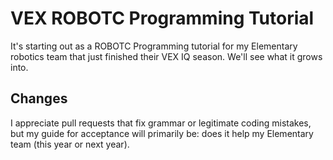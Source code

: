 # VEX ROBOTC Programming Tutorial

It's starting out as a ROBOTC Programming tutorial for my Elementary robotics team that just finished their VEX IQ season.  We'll see what it grows into.

## Changes

I appreciate pull requests that fix grammar or legitimate coding mistakes, but my guide for acceptance will primarily be: does it help my Elementary team (this year or next year).
